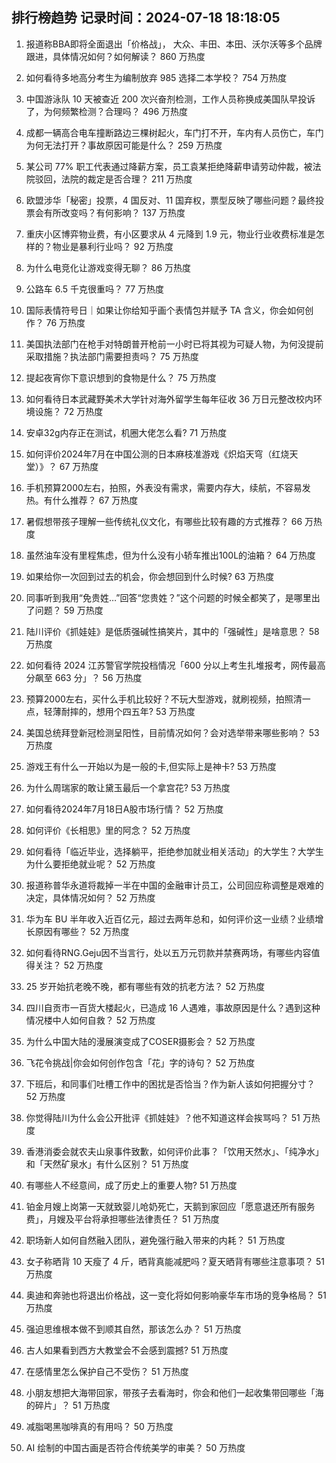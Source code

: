 
## 排行榜趋势 记录时间：2024-07-18 18:18:05
  
  1. 报道称BBA即将全面退出「价格战」， 大众、丰田、本田、沃尔沃等多个品牌跟进，具体情况如何？如何解读？ 860 万热度
    
  2. 如何看待多地高分考生为编制放弃 985 选择二本学校？ 754 万热度
    
  3. 中国游泳队 10 天被查近 200 次兴奋剂检测，工作人员称换成美国队早投诉了，为何频繁检测？合理吗？ 496 万热度
    
  4. 成都一辆高合电车撞断路边三棵树起火，车门打不开，车内有人员伤亡，车门为何无法打开？事故原因可能是什么？ 259 万热度
    
  5. 某公司 77% 职工代表通过降薪方案，员工袁某拒绝降薪申请劳动仲裁，被法院驳回，法院的裁定是否合理？ 211 万热度
    
  6. 欧盟涉华「秘密」投票，4 国反对、11 国弃权，票型反映了哪些问题？最终投票会有所改变吗？有何影响？ 137 万热度
    
  7. 重庆小区博弈物业费，有小区要求从 4 元降到 1.9 元，物业行业收费标准是怎样的？物业是暴利行业吗？ 92 万热度
    
  8. 为什么电竞化让游戏变得无聊？ 86 万热度
    
  9. 公路车 6.5 千克很重吗？ 77 万热度
    
  10. 国际表情符号日｜如果让你给知乎画个表情包并赋予 TA 含义，你会如何创作？ 76 万热度
    
  11. 美国执法部门在枪手对特朗普开枪前一小时已将其视为可疑人物，为何没提前采取措施？执法部门需要担责吗？ 75 万热度
    
  12. 提起夜宵你下意识想到的食物是什么？ 75 万热度
    
  13. 如何看待日本武藏野美术大学针对海外留学生每年征收 36 万日元整改校内环境设施？ 72 万热度
    
  14. 安卓32g内存正在测试，机圈大佬怎么看? 71 万热度
    
  15. 如何评价2024年7月在中国公测的日本麻枝准游戏《炽焰天穹（红烧天堂）》？ 67 万热度
    
  16. 手机预算2000左右，拍照，外表没有需求，需要内存大，续航，不容易发热。有什么推荐？ 67 万热度
    
  17. 暑假想带孩子理解一些传统礼仪文化，有哪些比较有趣的方式推荐？ 66 万热度
    
  18. 虽然油车没有里程焦虑，但为什么没有小轿车推出100L的油箱？ 64 万热度
    
  19. 如果给你一次回到过去的机会，你会想回到什么时候? 63 万热度
    
  20. 同事听到我用“免贵姓…”回答“您贵姓？”这个问题的时候全都笑了，是哪里出了问题？ 59 万热度
    
  21. 陆川评价《抓娃娃》是低质强碱性搞笑片，其中的「强碱性」是啥意思？ 58 万热度
    
  22. 如何看待 2024 江苏警官学院投档情况「600 分以上考生扎堆报考，网传最高分飙至 663 分」？ 56 万热度
    
  23. 预算2000左右，买什么手机比较好？不玩大型游戏，就刷视频，拍照清一点，轻薄耐摔的，想用个四五年? 53 万热度
    
  24. 美国总统拜登新冠检测呈阳性，目前情况如何？会对选举带来哪些影响？ 53 万热度
    
  25. 游戏王有什么一开始以为是一般的卡,但实际上是神卡? 53 万热度
    
  26. 为什么周瑞家的敢让黛玉最后一个拿宫花? 53 万热度
    
  27. 如何看待2024年7月18日A股市场行情？ 52 万热度
    
  28. 如何评价《长相思》里的阿念？ 52 万热度
    
  29. 如何看待「临近毕业，选择躺平，拒绝参加就业相关活动」的大学生？大学生为什么要拒绝就业呢？ 52 万热度
    
  30. 报道称普华永道将裁掉一半在中国的金融审计员工，公司回应称调整是艰难的决定，具体情况如何？ 52 万热度
    
  31. 华为车 BU 半年收入近百亿元，超过去两年总和，如何评价这一业绩？业绩增长原因有哪些？ 52 万热度
    
  32. 如何看待RNG.Geju因不当言行，处以五万元罚款并禁赛两场，有哪些内容值得关注？ 52 万热度
    
  33. 25 岁开始抗老晚不晚，都有哪些有效的抗老方法？ 52 万热度
    
  34. 四川自贡市一百货大楼起火，已造成 16 人遇难，事故原因是什么？遇到这种情况楼中人如何自救？ 52 万热度
    
  35. 为什么中国大陆的漫展演变成了COSER摄影会？ 52 万热度
    
  36. 飞花令挑战|你会如何创作包含「花」字的诗句？ 52 万热度
    
  37. 下班后，和同事们吐槽工作中的困扰是否恰当？作为新人该如何把握分寸？ 52 万热度
    
  38. 你觉得陆川为什么会公开批评《抓娃娃》？他不知道这样会挨骂吗？ 51 万热度
    
  39. 香港消委会就农夫山泉事件致歉，如何评价此事？「饮用天然水」、「纯净水」和「天然矿泉水」有什么区别？ 51 万热度
    
  40. 有哪些人不经意间，成了历史上的重要人物? 51 万热度
    
  41. 铂金月嫂上岗第一天就致婴儿呛奶死亡，天鹅到家回应「愿意退还所有服务费」，月嫂及平台将承担哪些法律责任？ 51 万热度
    
  42. 职场新人如何自然融入团队，避免强行融入带来的内耗？ 51 万热度
    
  43. 女子称晒背 10 天瘦了 4 斤，晒背真能减肥吗？夏天晒背有哪些注意事项？ 51 万热度
    
  44. 奥迪和奔驰也将退出价格战，这一变化将如何影响豪华车市场的竞争格局？ 51 万热度
    
  45. 强迫思维根本做不到顺其自然，那该怎么办？ 51 万热度
    
  46. 古人如果看到西方大教堂会不会感到震撼? 51 万热度
    
  47. 在感情里怎么保护自己不受伤？ 51 万热度
    
  48. 小朋友想把大海带回家，带孩子去看海时，你会和他们一起收集带回哪些「海的碎片」？ 51 万热度
    
  49. 减脂喝黑咖啡真的有用吗？ 50 万热度
    
  50. AI 绘制的中国古画是否符合传统美学的审美？ 50 万热度
    